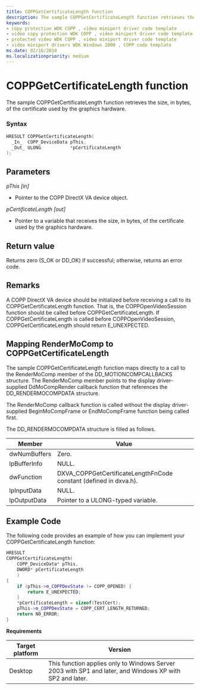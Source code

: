 ```yaml
---
title: COPPGetCertificateLength function
description: The sample COPPGetCertificateLength function retrieves the size, in bytes, of the certificate used by the graphics hardware.
keywords:
- copy protection WDK COPP , video miniport driver code template
- video copy protection WDK COPP , video miniport driver code template
- protected video WDK COPP , video miniport driver code template
- video miniport drivers WDK Windows 2000 , COPP code template
ms.date: 02/16/2018
ms.localizationpriority: medium
---
```


# COPPGetCertificateLength function

The sample COPPGetCertificateLength function retrieves the size, in bytes, of the certificate used by the graphics hardware.

### Syntax

```cpp
HRESULT COPPGetCertificateLength(
  _In_  COPP_DeviceData pThis,
  _Out_ ULONG           *pCertificateLength
);
```

## Parameters

*pThis [in]*

* Pointer to the COPP DirectX VA device object.

*pCertificateLength [out]*

* Pointer to a variable that receives the size, in bytes, of the certificate used by the graphics hardware.

## Return value

Returns zero (S_OK or DD_OK) if successful; otherwise, returns an error code.

## Remarks

A COPP DirectX VA device should be initialized before receiving a call to its COPPGetCertificateLength function. That is, the COPPOpenVideoSession function should be called before COPPGetCertificateLength. If COPPGetCertificateLength is called before COPPOpenVideoSession, COPPGetCertificateLength should return E_UNEXPECTED.

## Mapping RenderMoComp to COPPGetCertificateLength

The sample COPPGetCertificateLength function maps directly to a call to the RenderMoComp member of the DD_MOTIONCOMPCALLBACKS structure. The RenderMoComp member points to the display driver-supplied DdMoCompRender callback function that references the DD_RENDERMOCOMPDATA structure.

The RenderMoComp callback function is called without the display driver-supplied BeginMoCompFrame or EndMoCompFrame function being called first.

The DD_RENDERMOCOMPDATA structure is filled as follows.

| Member | Value |
| -- | -- |
| dwNumBuffers | Zero. |
| lpBufferInfo | NULL. |
| dwFunction | DXVA_COPPGetCertificateLengthFnCode constant (defined in dxva.h). |
| lpInputData | NULL. |
| lpOutputData | Pointer to a ULONG-typed variable. |

## Example Code

The following code provides an example of how you can implement your COPPGetCertificateLength function:

```cpp
HRESULT
COPPGetCertificateLength(
    COPP_DeviceData* pThis,
    DWORD* pCertificateLength
    )
{
    if (pThis->m_COPPDevState != COPP_OPENED) {
        return E_UNEXPECTED;
    }
    *pCertificateLength = sizeof(TestCert);
    pThis->m_COPPDevState = COPP_CERT_LENGTH_RETURNED;
    return NO_ERROR;
}
```

**Requirements**

| Target platform | Version |
| -- | -- |
| Desktop | This function applies only to Windows Server 2003 with SP1 and later, and Windows XP with SP2 and later. |



